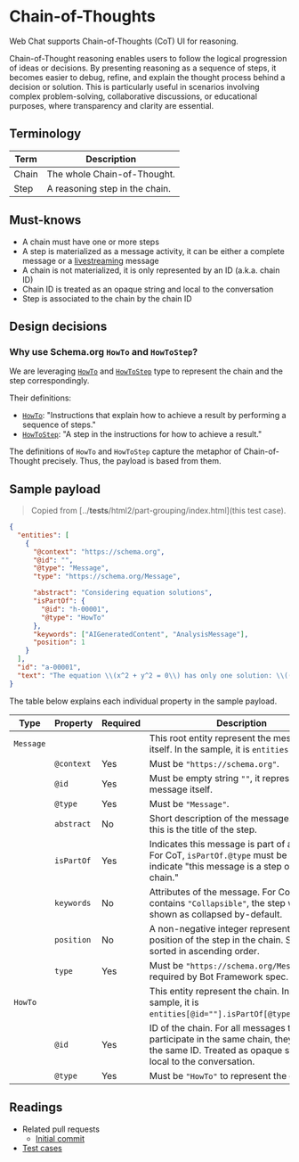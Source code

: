 # Chain-of-Thoughts

Web Chat supports Chain-of-Thoughts (CoT) UI for reasoning.

Chain-of-Thought reasoning enables users to follow the logical progression of ideas or decisions. By presenting reasoning as a sequence of steps, it becomes easier to debug, refine, and explain the thought process behind a decision or solution. This is particularly useful in scenarios involving complex problem-solving, collaborative discussions, or educational purposes, where transparency and clarity are essential.

## Terminology

| Term  | Description                    |
| ----- | ------------------------------ |
| Chain | The whole Chain-of-Thought.    |
| Step  | A reasoning step in the chain. |

## Must-knows

- A chain must have one or more steps
- A step is materialized as a message activity, it can be either a complete message or a [livestreaming](./LIVESTREAMING.md) message
- A chain is not materialized, it is only represented by an ID (a.k.a. chain ID)
- Chain ID is treated as an opaque string and local to the conversation
- Step is associated to the chain by the chain ID

## Design decisions

### Why use Schema.org `HowTo` and `HowToStep`?

We are leveraging [`HowTo`](https://schema.org/HowTo) and [`HowToStep`](https://schema.org/HowToStep) type to represent the chain and the step correspondingly.

Their definitions:

- [`HowTo`](https://schema.org/HowTo): "Instructions that explain how to achieve a result by performing a sequence of steps."
- [`HowToStep`](https://schema.org/HowToStep): "A step in the instructions for how to achieve a result."

The definitions of `HowTo` and `HowToStep` capture the metaphor of Chain-of-Thought precisely. Thus, the payload is based from them.

## Sample payload

> Copied from [../__tests__/html2/part-grouping/index.html](this test case).

```json
{
  "entities": [
    {
      "@context": "https://schema.org",
      "@id": "",
      "@type": "Message",
      "type": "https://schema.org/Message",

      "abstract": "Considering equation solutions",
      "isPartOf": {
        "@id": "h-00001",
        "@type": "HowTo"
      },
      "keywords": ["AIGeneratedContent", "AnalysisMessage"],
      "position": 1
    }
  ],
  "id": "a-00001",
  "text": "The equation \\(x^2 + y^2 = 0\\) has only one solution: \\((0, 0)\\). This means the graph would only plot a single point at the origin."
}
```

The table below explains each individual property in the sample payload.

| Type      | Property   | Required | Description                                                                                                                                           |
| --------- | ---------- | -------- | ----------------------------------------------------------------------------------------------------------------------------------------------------- |
| `Message` |            |          | This root entity represent the message itself. In the sample, it is `entities[@id=""]`.                                                               |
|           | `@context` | Yes      | Must be `"https://schema.org"`.                                                                                                                       |
|           | `@id`      | Yes      | Must be empty string `""`, it represents the message itself.                                                                                          |
|           | `@type`    | Yes      | Must be `"Message"`.                                                                                                                                  |
|           | `abstract` | No       | Short description of the message. For CoT, this is the title of the step.                                                                             |
|           | `isPartOf` | Yes      | Indicates this message is part of a group. For CoT, `isPartOf.@type` must be `"HowTo"` to indicate "this message is a step of the chain."             |
|           | `keywords` | No       | Attributes of the message. For CoT, if it contains `"Collapsible"`, the step will be shown as collapsed by-default.                                   |
|           | `position` | No       | A non-negative integer representing the position of the step in the chain. Steps are sorted in ascending order.                                       |
|           | `type`     | Yes      | Must be `"https://schema.org/Message"`, required by Bot Framework spec.                                                                               |
| `HowTo`   |            |          | This entity represent the chain. In the sample, it is `entities[@id=""].isPartOf[@type="HowTo"]`.                                                     |
|           | `@id`      | Yes      | ID of the chain. For all messages that participate in the same chain, they share the same ID. Treated as opaque string and local to the conversation. |
|           | `@type`    | Yes      | Must be `"HowTo"` to represent the chain.                                                                                                             |

## Readings

- Related pull requests
  - [Initial commit](https://github.com/microsoft/BotFramework-WebChat/pull/5553)
- [Test cases](/__tests__/html2/part-grouping)
